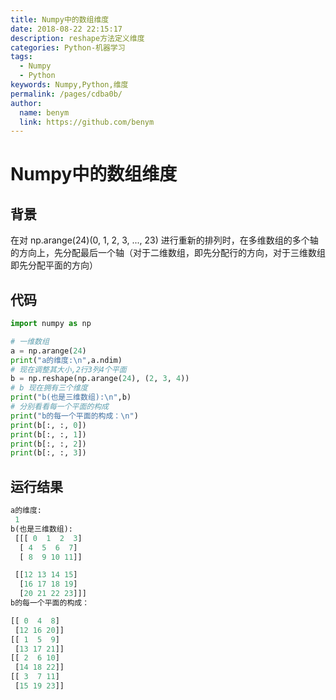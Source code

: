 ```yaml
---
title: Numpy中的数组维度
date: 2018-08-22 22:15:17
description: reshape方法定义维度
categories: Python-机器学习
tags: 
  - Numpy
  - Python
keywords: Numpy,Python,维度
permalink: /pages/cdba0b/
author: 
  name: benym
  link: https://github.com/benym
---
```


# Numpy中的数组维度

## 背景

在对 np.arange(24)(0, 1, 2, 3, ..., 23) 进行重新的排列时，在多维数组的多个轴的方向上，先分配最后一个轴（对于二维数组，即先分配行的方向，对于三维数组即先分配平面的方向） 

## 代码

```python
import numpy as np

# 一维数组
a = np.arange(24)
print("a的维度:\n",a.ndim)
# 现在调整其大小,2行3列4个平面
b = np.reshape(np.arange(24), (2, 3, 4))
# b 现在拥有三个维度
print("b(也是三维数组):\n",b)
# 分别看看每一个平面的构成
print("b的每一个平面的构成：\n")
print(b[:, :, 0])
print(b[:, :, 1])
print(b[:, :, 2])
print(b[:, :, 3])
```

## 运行结果

```python
a的维度:
 1
b(也是三维数组):
 [[[ 0  1  2  3]
  [ 4  5  6  7]
  [ 8  9 10 11]]

 [[12 13 14 15]
  [16 17 18 19]
  [20 21 22 23]]]
b的每一个平面的构成：

[[ 0  4  8]
 [12 16 20]]
[[ 1  5  9]
 [13 17 21]]
[[ 2  6 10]
 [14 18 22]]
[[ 3  7 11]
 [15 19 23]]
```


